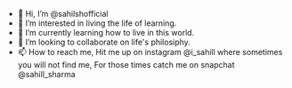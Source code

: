- 👋 Hi, I’m @sahilshofficial
- 👀 I’m interested in living the life of learning.
- 🌱 I’m currently learning how to live in this world.
- 💞️ I’m looking to collaborate on life's philosiphy.
- 📫 How to reach me, Hit me up on instagram @i_sahill where sometimes you will not find me, For those times catch me on snapchat @sahill_sharma

<!---
sahilshofficial/sahilshofficial is a ✨ special ✨ repository because its `README.md` (this file) appears on your GitHub profile.
You can click the Preview link to take a look at your changes.
--->
